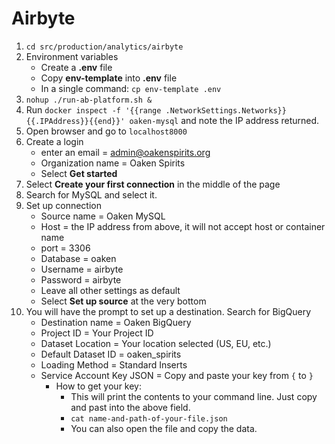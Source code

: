 # Airbyte

1. `cd src/production/analytics/airbyte`
1. Environment variables
    - Create a **.env** file
    - Copy **env-template** into **.env** file
    - In a single command: `cp env-template .env`
1. `nohup ./run-ab-platform.sh &`
1. Run `docker inspect -f '{{range .NetworkSettings.Networks}}{{.IPAddress}}{{end}}' oaken-mysql` and note the IP address returned.
1. Open browser and go to `localhost8000`
1. Create a login
    - enter an email = admin@oakenspirits.org
    - Organization name = Oaken Spirits
    - Select **Get started**
1. Select **Create your first connection** in the middle of the page
1. Search for MySQL and select it.
1. Set up connection
    - Source name = Oaken MySQL
    - Host = the IP address from above, it will not accept host or container name
    - port = 3306
    - Database = oaken
    - Username = airbyte
    - Password = airbyte
    - Leave all other settings as default
    - Select **Set up source** at the very bottom
1. You will have the prompt to set up a destination. Search for BigQuery
    - Destination name = Oaken BigQuery
    - Project ID = Your Project ID
    - Dataset Location = Your location selected (US, EU, etc.)
    - Default Dataset ID = oaken_spirits
    - Loading Method = Standard Inserts
    - Service Account Key JSON = Copy and paste your key from `{` to `}`
        - How to get your key:
            - This will print the contents to your command line. Just copy and past into the above field.
            - `cat name-and-path-of-your-file.json`
            - You can also open the file and copy the data.
